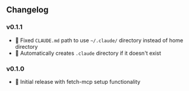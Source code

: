 ## Changelog

### v0.1.1

- 🐛 Fixed `CLAUDE.md` path to use `~/.claude/` directory instead of home directory
- 📁 Automatically creates `.claude` directory if it doesn't exist

### v0.1.0

- 🚀 Initial release with fetch-mcp setup functionality
